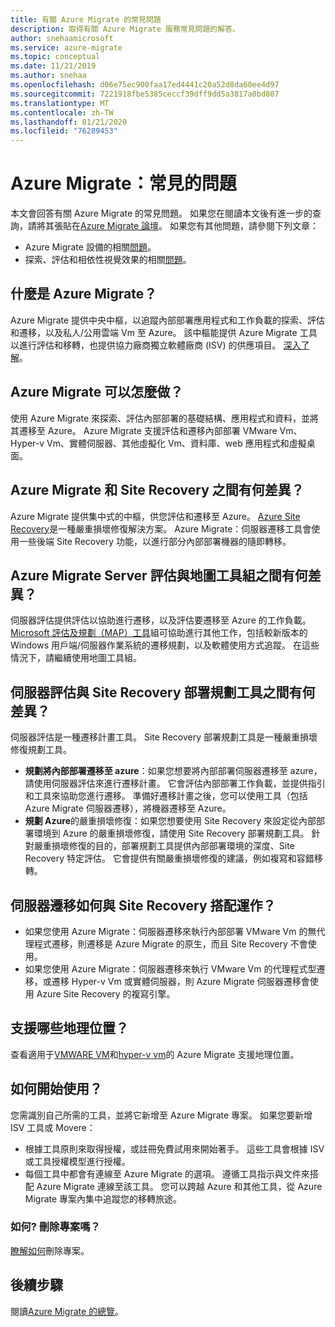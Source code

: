 ```yaml
---
title: 有關 Azure Migrate 的常見問題
description: 取得有關 Azure Migrate 服務常見問題的解答。
author: snehaamicrosoft
ms.service: azure-migrate
ms.topic: conceptual
ms.date: 11/21/2019
ms.author: snehaa
ms.openlocfilehash: d06e75ec900faa17ed4441c20a52d8da60ee4d97
ms.sourcegitcommit: 7221918fbe5385ceccf39dff9dd5a3817a0bd807
ms.translationtype: MT
ms.contentlocale: zh-TW
ms.lasthandoff: 01/21/2020
ms.locfileid: "76289453"
---
```

# <a name="azure-migrate-common-questions"></a>Azure Migrate：常見的問題

本文會回答有關 Azure Migrate 的常見問題。 如果您在閱讀本文後有進一步的查詢，請將其張貼在[Azure Migrate 論壇](https://aka.ms/AzureMigrateForum)。 如果您有其他問題，請參閱下列文章：

- Azure Migrate 設備的相關[問題](common-questions-appliance.md)。
- 探索、評估和相依性視覺效果的相關[問題](common-questions-discovery-assessment.md)。


## <a name="what-is-azure-migrate"></a>什麼是 Azure Migrate？

Azure Migrate 提供中央中樞，以追蹤內部部署應用程式和工作負載的探索、評估和遷移，以及私人/公用雲端 Vm 至 Azure。 該中樞能提供 Azure Migrate 工具以進行評估和移轉，也提供協力廠商獨立軟體廠商 (ISV) 的供應項目。 [深入了解](migrate-services-overview.md)。


## <a name="what-can-i-do-with-azure-migrate"></a>Azure Migrate 可以怎麼做？

使用 Azure Migrate 來探索、評估內部部署的基礎結構、應用程式和資料，並將其遷移至 Azure。 Azure Migrate 支援評估和遷移內部部署 VMware Vm、Hyper-v Vm、實體伺服器、其他虛擬化 Vm、資料庫、web 應用程式和虛擬桌面。 

## <a name="whats-the-difference-between-azure-migrate-and-site-recovery"></a>Azure Migrate 和 Site Recovery 之間有何差異？

Azure Migrate 提供集中式的中樞，供您評估和遷移至 Azure。 [Azure Site Recovery](../site-recovery/site-recovery-overview.md)是一種嚴重損壞修復解決方案。 Azure Migrate：伺服器遷移工具會使用一些後端 Site Recovery 功能，以進行部分內部部署機器的隨即轉移。

## <a name="whats-the-difference-between-azure-migrate-server-assessment-and-the-map-toolkit"></a>Azure Migrate Server 評估與地圖工具組之間有何差異？

伺服器評估提供評估以協助進行遷移，以及評估要遷移至 Azure 的工作負載。 [Microsoft 評估及規劃（MAP）工具](https://www.microsoft.com/download/details.aspx?id=7826)組可協助進行其他工作，包括較新版本的 Windows 用戶端/伺服器作業系統的遷移規劃，以及軟體使用方式追蹤。 在這些情況下，請繼續使用地圖工具組。

## <a name="whats-the-difference-between-server-assessment-and-the-site-recovery-deployment-planner"></a>伺服器評估與 Site Recovery 部署規劃工具之間有何差異？

伺服器評估是一種遷移計畫工具。 Site Recovery 部署規劃工具是一種嚴重損壞修復規劃工具。

- **規劃將內部部署遷移至 azure**：如果您想要將內部部署伺服器遷移至 azure，請使用伺服器評估來進行遷移計畫。 它會評估內部部署工作負載，並提供指引和工具來協助您進行遷移。 準備好遷移計畫之後，您可以使用工具（包括 Azure Migrate 伺服器遷移），將機器遷移至 Azure。
- **規劃 Azure**的嚴重損壞修復：如果您想要使用 Site Recovery 來設定從內部部署環境到 Azure 的嚴重損壞修復，請使用 Site Recovery 部署規劃工具。 針對嚴重損壞修復的目的，部署規劃工具提供內部部署環境的深度、Site Recovery 特定評估。 它會提供有關嚴重損壞修復的建議，例如複寫和容錯移轉。

## <a name="how-does-server-migration-work-with-site-recovery"></a>伺服器遷移如何與 Site Recovery 搭配運作？

- 如果您使用 Azure Migrate：伺服器遷移來執行內部部署 VMware Vm 的無代理程式遷移，則遷移是 Azure Migrate 的原生，而且 Site Recovery 不會使用。
- 如果您使用 Azure Migrate：伺服器遷移來執行 VMware Vm 的代理程式型遷移，或遷移 Hyper-v Vm 或實體伺服器，則 Azure Migrate 伺服器遷移會使用 Azure Site Recovery 的複寫引擎。


## <a name="which-geographies-are-supported"></a>支援哪些地理位置？

查看適用于[VMWARE VM](https://docs.microsoft.com/azure/migrate/migrate-support-matrix-vmware)和[hyper-v vm](https://docs.microsoft.com/azure/migrate/migrate-support-matrix-hyper-v)的 Azure Migrate 支援地理位置。

## <a name="how-do-i-get-started"></a>如何開始使用？

您需識別自己所需的工具，並將它新增至 Azure Migrate 專案。 如果您要新增 ISV 工具或 Movere：
- 根據工具原則來取得授權，或註冊免費試用來開始著手。 這些工具會根據 ISV 或工具授權模型進行授權。
- 每個工具中都會有連線至 Azure Migrate 的選項。 遵循工具指示與文件來搭配 Azure Migrate 連線至該工具。
您可以跨越 Azure 和其他工具，從 Azure Migrate 專案內集中追蹤您的移轉旅途。

### <a name="how-do-i-delete-a-project"></a>如何? 刪除專案嗎？

[瞭解如何](how-to-delete-project.md)刪除專案。 






## <a name="next-steps"></a>後續步驟
閱讀[Azure Migrate 的總覽](migrate-services-overview.md)。
